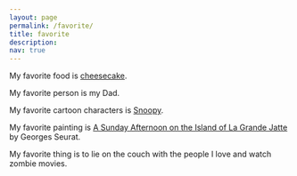 ```yaml
---
layout: page
permalink: /favorite/
title: favorite
description:
nav: true
---
```

My favorite food is [cheesecake](https://www.youtube.com/watch?v=tspdJ6hxqnc).

My favorite person is my Dad.

My favorite cartoon characters is [Snoopy](https://www.peanuts.com/about/snoopy).

My favorite painting is [A Sunday Afternoon on the Island of La Grande Jatte](https://www.artic.edu/artworks/27992/a-sunday-on-la-grande-jatte-1884) by Georges Seurat.

My favorite thing is to lie on the couch with the people I love and watch zombie movies.

